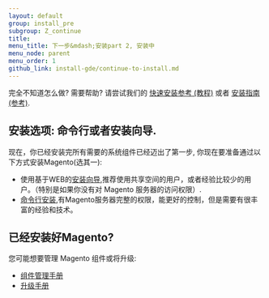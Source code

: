 ```yaml
---
layout: default
group: install_pre
subgroup: Z_continue
title: 
menu_title: 下一步&mdash;安装part 2, 安装中
menu_node: parent
menu_order: 1
github_link: install-gde/continue-to-install.md
---
```


<div class="bs-callout bs-callout-tip">
  <p>完全不知道怎么做? 需要帮助? 请尝试我们的 <a href="{{ site.gdeurl }}install-gde/install-quick-ref.html">快速安装参考 (教程)</a> 或者 <a href="{{ site.gdeurl }}install-gde/install-roadmap_part1.html">安装指南 (参考)</a>.</p>
</div>

## 安装选项: 命令行或者安装向导.
现在，你已经安装完所有需要的系统组件已经迈出了第一步, 你现在要准备通过以下方式安装Magento(选其一):

*	使用基于WEB的<a href="{{ site.gdeurl }}install-gde/install/web/install-web.html">安装向导</a>,推荐使用共享空间的用户，或者经验比较少的用户。（特别是如果你没有对 Magento 服务器的访问权限）.
*	<a href="{{ site.gdeurl }}install-gde/install/cli/install-cli.html">命令行安装</a>,有Magento服务器完整的权限，能更好的控制，但是需要有很丰富的经验和技术。

## 已经安装好Magento?
您可能想要管理 Magento 组件或将升级:

*	<a href="{{ site.gdeurl }}comp-mgr/bk-compman-upgrade-guide.html">组件管理手册</a>
*	<a href="{{ site.gdeurl }}comp-mgr/bk-compman-upgrade-guide.html">升级手册</a>

